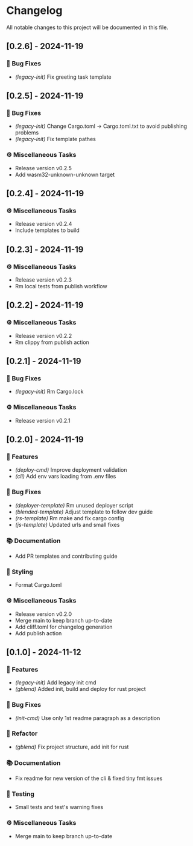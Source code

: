 # Changelog

All notable changes to this project will be documented in this file.

## [0.2.6] - 2024-11-19

### 🐛 Bug Fixes

- *(legacy-init)* Fix greeting task template

## [0.2.5] - 2024-11-19

### 🐛 Bug Fixes

- *(legacy-init)* Change Cargo.toml -> Cargo.toml.txt to avoid publishing problems
- *(legacy-init)* Fix template pathes

### ⚙️ Miscellaneous Tasks

- Release version v0.2.5
- Add wasm32-unknown-unknown target

## [0.2.4] - 2024-11-19

### ⚙️ Miscellaneous Tasks

- Release version v0.2.4
- Include templates to build

## [0.2.3] - 2024-11-19

### ⚙️ Miscellaneous Tasks

- Release version v0.2.3
- Rm local tests from publish workflow

## [0.2.2] - 2024-11-19

### ⚙️ Miscellaneous Tasks

- Release version v0.2.2
- Rm clippy from publish action

## [0.2.1] - 2024-11-19

### 🐛 Bug Fixes

- *(legacy-init)* Rm Cargo.lock

### ⚙️ Miscellaneous Tasks

- Release version v0.2.1

## [0.2.0] - 2024-11-19

### 🚀 Features

- *(deploy-cmd)* Improve deployment validation
- *(cli)* Add env vars loading from .env files

### 🐛 Bug Fixes

- *(deployer-template)* Rm unused deployer script
- *(blended-template)* Adjust template to follow dev guide
- *(rs-template)* Rm make and fix cargo config
- *(js-template)* Updated urls and small fixes

### 📚 Documentation

- Add PR templates and contributing guide

### 🎨 Styling

- Format Cargo.toml

### ⚙️ Miscellaneous Tasks

- Release version v0.2.0
- Merge main to keep branch up-to-date
- Add cliff.toml for changelog generation
- Add publish action

## [0.1.0] - 2024-11-12

### 🚀 Features

- *(legacy-init)* Add legacy init cmd
- *(gblend)* Added init, build and deploy for rust project

### 🐛 Bug Fixes

- *(init-cmd)* Use only 1st readme paragraph as a description

### 🚜 Refactor

- *(gblend)* Fix project structure, add init for rust

### 📚 Documentation

- Fix readme for new version of the cli & fixed tiny fmt issues

### 🧪 Testing

- Small tests and test's warning fixes

### ⚙️ Miscellaneous Tasks

- Merge main to keep branch up-to-date

<!-- generated by git-cliff -->
